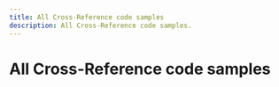 ```yaml
---
title: All Cross-Reference code samples
description: All Cross-Reference code samples.
---
```


# All Cross-Reference code samples

